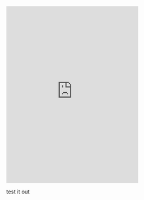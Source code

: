 
<iframe style="border: 0; width: 350px; height: 470px;" src="https://bandcamp.com/EmbeddedPlayer/album=429970596/size=large/bgcol=333333/linkcol=0f91ff/tracklist=false/transparent=true/" seamless><a href="https://internalsun.bandcamp.com/album/ep">EP by Internal Sun</a></iframe>

test it out